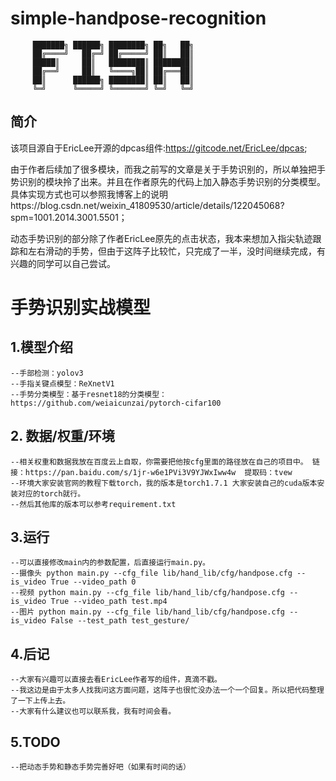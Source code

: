 # simple-handpose-recognition

```
     ███████╗ ██████╗ ████████╗ ██╗   ██╗
     ██╔════╝   ██╔═╝ ██╔═════╝ ██║   ██║
     █████║     ██║   ████████║ ████████║
     ██╔══╝     ██║   ╚════╗██║ ██╔═══██║
     ██║      ██████╗ ████████║ ██║   ██║
     ╚═╝      ╚═════╝ ╚═══════╝ ╚═╝   ╚═╝
```
## 简介
该项目源自于EricLee开源的dpcas组件:https://gitcode.net/EricLee/dpcas;

由于作者后续加了很多模块，而我之前写的文章是关于手势识别的，所以单独把手势识别的模块拎了出来。并且在作者原先的代码上加入静态手势识别的分类模型。具体实现方式也可以参照我博客上的说明https://blog.csdn.net/weixin_41809530/article/details/122045068?spm=1001.2014.3001.5501；

动态手势识别的部分除了作者EricLee原先的点击状态，我本来想加入指尖轨迹跟踪和左右滑动的手势，但由于这阵子比较忙，只完成了一半，没时间继续完成，有兴趣的同学可以自己尝试。

# 手势识别实战模型

## 1.模型介绍
    --手部检测：yolov3
    --手指关键点模型：ReXnetV1
    --手势分类模型：基于resnet18的分类模型：https://github.com/weiaicunzai/pytorch-cifar100

## 2. 数据/权重/环境
    --相关权重和数据我放在百度云上自取，你需要把他按cfg里面的路径放在自己的项目中。 链接：https://pan.baidu.com/s/1jr-w6e1PVi3V9YJWxIww4w  提取码：tvew
    --环境大家安装官网的教程下载torch，我的版本是torch1.7.1 大家安装自己的cuda版本安装对应的torch就行。
    --然后其他库的版本可以参考requirement.txt
    
## 3.运行
    --可以直接修改main内的参数配置，后直接运行main.py。
    --摄像头 python main.py --cfg_file lib/hand_lib/cfg/handpose.cfg --is_video True --video_path 0
    --视频 python main.py --cfg_file lib/hand_lib/cfg/handpose.cfg --is_video True --video_path test.mp4
    --图片 python main.py --cfg_file lib/hand_lib/cfg/handpose.cfg --is_video False --test_path test_gesture/

## 4.后记
    --大家有兴趣可以直接去看EricLee作者写的组件，真滴不戳。
    --我这边是由于太多人找我问这方面问题，这阵子也很忙没办法一个一个回复。所以把代码整理了一下上传上去。
    --大家有什么建议也可以联系我，我有时间会看。
    
## 5.TODO
    --把动态手势和静态手势完善好吧（如果有时间的话）
